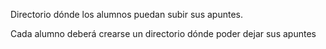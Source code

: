 Directorio dónde los alumnos puedan subir sus apuntes.

Cada alumno deberá crearse un directorio dónde poder dejar
sus apuntes
